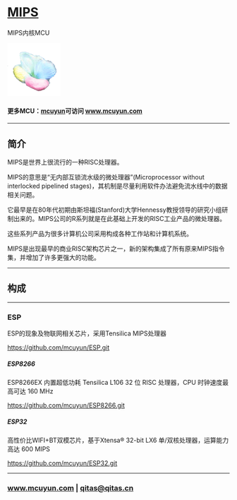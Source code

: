 ﻿# [MIPS](https://github.com/mcuyun/MIPS) 

MIPS内核MCU

[![sites](mcuyun/mcuyun.png)](http://www.mcuyun.com)

#### 更多MCU：[mcuyun](https://github.com/mcuyun/whyme)可访问 www.mcuyun.com

---

## 简介

MIPS是世界上很流行的一种RISC处理器。

MIPS的意思是“无内部互锁流水级的微处理器”(Microprocessor without interlocked pipelined stages)，其机制是尽量利用软件办法避免流水线中的数据相关问题。

它最早是在80年代初期由斯坦福(Stanford)大学Hennessy教授领导的研究小组研制出来的。MIPS公司的R系列就是在此基础上开发的RISC工业产品的微处理器。

这些系列产品为很多计算机公司采用构成各种工作站和计算机系统。 

MIPS是出现最早的商业RISC架构芯片之一，新的架构集成了所有原来MIPS指令集，并增加了许多更强大的功能。


---

## 构成

---

### ESP

ESP的现象及物联网相关芯片，采用Tensilica MIPS处理器

https://github.com/mcuyun/ESP.git

##### ESP8266

ESP8266EX 内置超低功耗 Tensilica L106 32 位 RISC 处理器，CPU 时钟速度最高可达 160 MHz

https://github.com/mcuyun/ESP8266.git

##### ESP32

高性价比WIFI+BT双模芯片，基于Xtensa® 32-bit LX6 单/双核处理器，运算能力高达 600 MIPS

https://github.com/mcuyun/ESP32.git


---

###  www.mcuyun.com   |    qitas@qitas.cn

